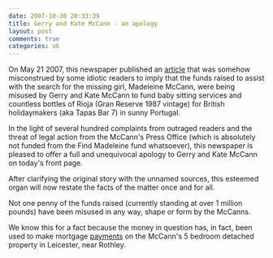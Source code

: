 ```yaml
---
date: 2007-10-30 20:33:39
title: Gerry and Kate McCann - an apology
layout: post
comments: true
categories: uk
---
```

On May 21 2007, this newspaper published an
[article](http://www.nbrightside.com/blog/2007/05/21/the-tragic-case-of-madeleine-mccann/)
that was somehow misconstrued by some idiotic readers to imply that the
funds raised to assist with the search for the missing girl, Madeleine
McCann, were being misused by Gerry and Kate McCann to fund baby sitting
services and countless bottles of Rioja (Gran Reserve 1987 vintage) for
British holidaymakers (aka Tapas Bar 7) in sunny Portugal.

In the light of several hundred complaints from outraged readers and the
threat of legal action from the McCann's Press Office (which is
absolutely not funded from the Find Madeleine fund whatsoever), this
newspaper is pleased to offer a full and unequivocal apology to Gerry
and Kate McCann on today's front page.

After clarifying the original story with the unnamed sources, this
esteemed organ will now restate the facts of the matter once and for
all.

Not one penny of the funds raised (currently standing at over 1 million
pounds) have been misused in any way, shape or form by the McCanns.

We know this for a fact because the money in question has, in fact, been
used to make mortgage
[payments](http://news.bbc.co.uk/1/hi/uk/7068760.stm) on the McCann's 5
bedroom detached property in Leicester, near Rothley.
